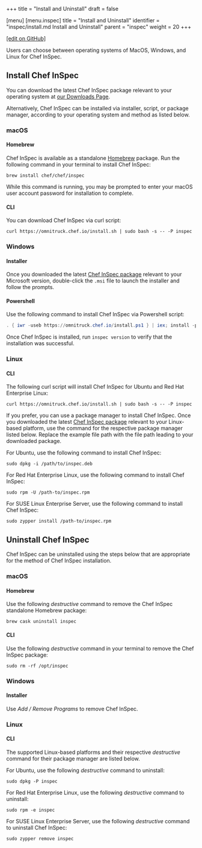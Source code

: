 +++
title = "Install and Uninstall"
draft = false

[menu]
  [menu.inspec]
    title = "Install and Uninstall"
    identifier = "inspec/install.md Install and Uninstall"
    parent = "inspec"
    weight = 20
+++

[\[edit on GitHub\]](https://github.com/inspec/inspec/blob/master/docs-chef-io/content/inspec/install.md)

Users can choose between operating systems of MacOS, Windows, and Linux for Chef InSpec.

## Install Chef InSpec

You can download the latest Chef InSpec package relevant to your operating system
at [our Downloads Page](https://downloads.chef.io/inspec).

Alternatively, Chef InSpec can be installed via installer, script, or package
manager, according to your operating system and method as listed below.

### macOS

#### Homebrew

Chef InSpec is available as a standalone [Homebrew](https://brew.sh/) package.
Run the following command in your terminal to install Chef InSpec:

```
brew install chef/chef/inspec
```

While this command is running, you may be prompted to enter your macOS user account
password for installation to complete.

#### CLI

You can download Chef InSpec via curl script:

```
curl https://omnitruck.chef.io/install.sh | sudo bash -s -- -P inspec
```

### Windows

#### Installer

Once you downloaded the latest [Chef InSpec package](https://downloads.chef.io/inspec)
relevant to your Microsoft version, double-click the `.msi` file to launch the
installer and follow the prompts.

#### Powershell

Use the following command to install Chef InSpec via Powershell script:

```powershell
. { iwr -useb https://omnitruck.chef.io/install.ps1 } | iex; install -project inspec
```

Once Chef InSpec is installed, run `inspec version` to verify that the installation
was successful.

### Linux

#### CLI

The following curl script will install Chef InSpec for Ubuntu and Red Hat Enterprise Linux:

```
curl https://omnitruck.chef.io/install.sh | sudo bash -s -- -P inspec
```

If you prefer, you can use a package manager to install Chef InSpec.
Once you downloaded the latest [Chef InSpec package](https://downloads.chef.io/inspec)
relevant to your Linux-based platform, use the command for the respective package
manager listed below. Replace the example file path with the file path leading to
your downloaded package.

For Ubuntu, use the following command to install Chef InSpec:

```
sudo dpkg -i /path/to/inspec.deb
```

For Red Hat Enterprise Linux, use the following command to install Chef InSpec:

```
sudo rpm -U /path-to/inspec.rpm
```

For SUSE Linux Enterprise Server, use the following command to install Chef InSpec:

```
sudo zypper install /path-to/inspec.rpm
```


## Uninstall Chef InSpec

Chef InSpec can be uninstalled using the steps below that are appropriate for the
method of Chef InSpec installation.

### macOS

#### Homebrew

Use the following *destructive* command to remove the Chef InSpec standalone Homebrew package:

```
brew cask uninstall inspec
```

#### CLI

Use the following *destructive* command in your terminal to remove the Chef InSpec package:

```
sudo rm -rf /opt/inspec
```

### Windows

#### Installer

Use *Add / Remove Programs* to remove Chef InSpec.

### Linux

#### CLI

The supported Linux-based platforms and their respective *destructive* command
for their package manager are listed below.

For Ubuntu, use the following *destructive* command to uninstall:

```
sudo dpkg -P inspec
```

For Red Hat Enterprise Linux, use the following *destructive* command to uninstall:

```
sudo rpm -e inspec
```

For SUSE Linux Enterprise Server, use the following *destructive* command to uninstall Chef InSpec:

```
sudo zypper remove inspec
```
